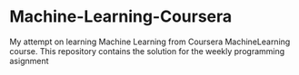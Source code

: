 # Machine-Learning-Coursera
My attempt on learning Machine Learning from Coursera MachineLearning course.
This repository contains the solution for the weekly programming asignment

